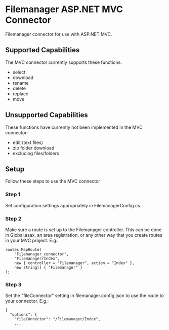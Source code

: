 ﻿# Filemanager ASP.NET MVC Connector #

Filemanager connector for use with ASP.NET MVC.

## Supported Capabilities ##

The MVC connector currently supports these functions:

* select
* download
* rename
* delete
* replace
* move

## Unsupported Capabilities ##

These functions have currently not been implemented in the MVC connector:

* edit (text files)
* zip folder download
* excluding files/folders

## Setup ##

Follow these steps to use the MVC connector

### Step 1 ###

Set configuration settings appropriately in FilemanagerConfig.cs. 

### Step 2 ###

Make sure a route is set up to the Filemanager controller. This can be done in Global.asax, an area registration, or any other way that you create routes in your MVC project. E.g.:

~~~~
routes.MapRoute(
    "Filemanager_connector",
    "Filemanager/Index",
    new { controller = "Filemanager", action = "Index" },
    new string[] { "Filemanager" }
);
~~~~

### Step 3 ###

Set the "fileConnector" setting in filemanager.config.json to use the route to your connector. E.g.:

~~~~
{
  "options": {
    "fileConnector": "/Filemanager/Index",
	...
~~~~